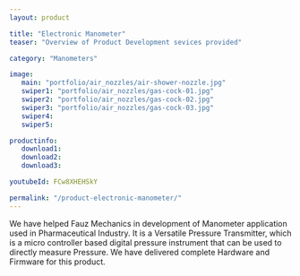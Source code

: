 ```yaml
---
layout: product

title: "Electronic Manometer"
teaser: "Overview of Product Development sevices provided"

category: "Manometers"

image:
   main: "portfolio/air_nozzles/air-shower-nozzle.jpg"
   swiper1: "portfolio/air_nozzles/gas-cock-01.jpg"
   swiper2: "portfolio/air_nozzles/gas-cock-02.jpg"
   swiper3: "portfolio/air_nozzles/gas-cock-03.jpg"
   swiper4:
   swiper5:

productinfo:
   download1:
   download2:
   download3:

youtubeId: FCw8XHEHSkY

permalink: "/product-electronic-manometer/"
---
```


We have helped Fauz Mechanics in development of Manometer application used in Pharmaceutical Industry. 
It is a Versatile Pressure Transmitter, which is a micro controller based digital pressure instrument that can be used to directly measure Pressure. 
We have delivered complete Hardware and Firmware for this product.